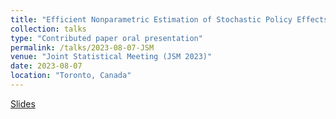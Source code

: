 ```yaml
---
title: "Efficient Nonparametric Estimation of Stochastic Policy Effects with Clustered Interference"
collection: talks
type: "Contributed paper oral presentation"
permalink: /talks/2023-08-07-JSM
venue: "Joint Statistical Meeting (JSM 2023)"
date: 2023-08-07
location: "Toronto, Canada"
---
```


[Slides](/files/JSM2023_ChanhwaLee.pdf)
